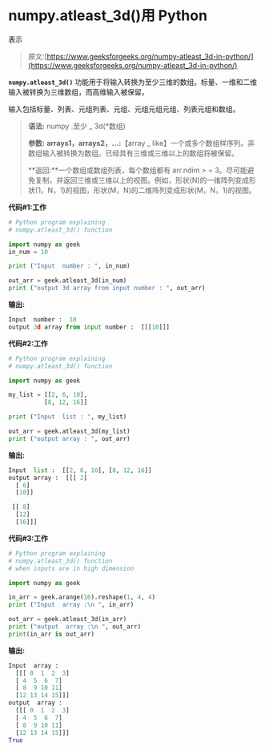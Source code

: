 # numpy.atleast_3d()用 Python

表示

> 原文:[https://www.geeksforgeeks.org/numpy-atleast_3d-in-python/](https://www.geeksforgeeks.org/numpy-atleast_3d-in-python/)

**`numpy.atleast_3d()`** 功能用于将输入转换为至少三维的数组。标量、一维和二维输入被转换为三维数组，而高维输入被保留。

输入包括标量、列表、元组列表、元组、元组元组元组、列表元组和数组。

> **语法:** numpy .至少 _ 3d(*数组)
> 
> **参数:**
> **arrays1，arrays2，…:**【array _ like】一个或多个数组样序列。非数组输入被转换为数组。已经具有三维或三维以上的数组将被保留。
> 
> **返回:**一个数组或数组列表，每个数组都有 arr.ndim > = 3。尽可能避免复制，并返回三维或三维以上的视图。例如，形状(N)的一维阵列变成形状(1，N，1)的视图，形状(M，N)的二维阵列变成形状(M，N，1)的视图。

**代码#1:工作**

```py
# Python program explaining
# numpy.atleast_3d() function

import numpy as geek
in_num = 10

print ("Input  number : ", in_num)

out_arr = geek.atleast_3d(in_num)
print ("output 3d array from input number : ", out_arr) 
```

**输出:**

```py
Input  number :  10
output 3d array from input number :  [[[10]]]

```

**代码#2:工作**

```py
# Python program explaining
# numpy.atleast_3d() function

import numpy as geek

my_list = [[2, 6, 10], 
          [8, 12, 16]]

print ("Input  list : ", my_list)

out_arr = geek.atleast_3d(my_list) 
print ("output array : ", out_arr) 
```

**输出:**

```py
Input  list :  [[2, 6, 10], [8, 12, 16]]
output array :  [[[ 2]
  [ 6]
  [10]]

 [[ 8]
  [12]
  [16]]]

```

**代码#3:工作**

```py
# Python program explaining
# numpy.atleast_3d() function
# when inputs are in high dimension

import numpy as geek

in_arr = geek.arange(16).reshape(1, 4, 4)
print ("Input  array :\n ", in_arr)

out_arr = geek.atleast_3d(in_arr)
print ("output  array :\n ", out_arr)
print(in_arr is out_arr)
```

**输出:**

```py
Input  array :
  [[[ 0  1  2  3]
  [ 4  5  6  7]
  [ 8  9 10 11]
  [12 13 14 15]]]
output  array :
  [[[ 0  1  2  3]
  [ 4  5  6  7]
  [ 8  9 10 11]
  [12 13 14 15]]]
True

```